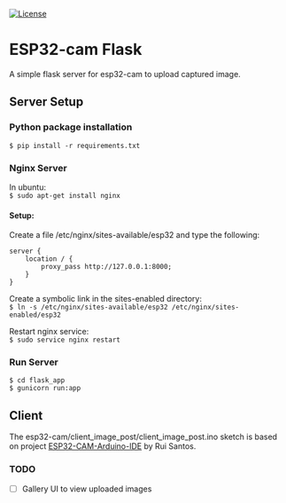 [![License](https://img.shields.io/badge/License-Apache%202.0-blue.svg)](https://opensource.org/licenses/Apache-2.0)  

# ESP32-cam Flask

A simple flask server for esp32-cam to upload captured image.   


## Server Setup

### Python package installation  
`$ pip install -r requirements.txt`

### Nginx Server
In ubuntu:  
`$ sudo apt-get install nginx`

#### Setup:  
Create a file /etc/nginx/sites-available/esp32 and type the following:  

```
server {  
    location / {  
        proxy_pass http://127.0.0.1:8000;  
    }
}

```  
Create a symbolic link in the sites-enabled directory:  
`$ ln -s /etc/nginx/sites-available/esp32 /etc/nginx/sites-enabled/esp32`   

Restart nginx service:  
`$ sudo service nginx restart`   

### Run Server
`$ cd flask_app`  
`$ gunicorn run:app`

## Client
The esp32-cam/client_image_post/client_image_post.ino sketch is based on project [ESP32-CAM-Arduino-IDE](https://github.com/RuiSantosdotme/ESP32-CAM-Arduino-IDE)  by Rui Santos.

### TODO
- [ ] Gallery UI to view uploaded images
